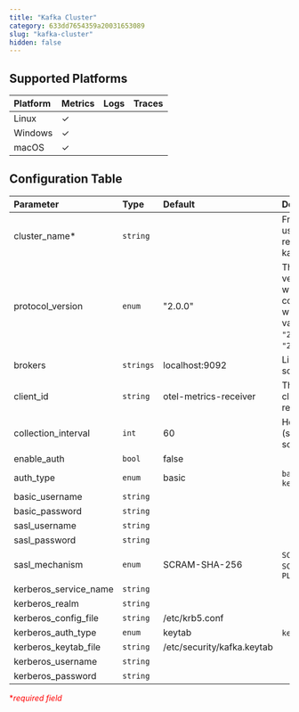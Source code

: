 ```yaml
---
title: "Kafka Cluster"
category: 633dd7654359a20031653089
slug: "kafka-cluster"
hidden: false
---
```

## Supported Platforms

| Platform | Metrics | Logs | Traces |
| :------- | :------ | :--- | :----- |
| Linux    | ✓       |      |        |
| Windows  | ✓       |      |        |
| macOS    | ✓       |      |        |

## Configuration Table

| Parameter             | Type      | Default                    | Description                                                                                                                         |
| :-------------------- | :-------- | :------------------------- | :---------------------------------------------------------------------------------------------------------------------------------- |
| cluster_name\*        | `string`  |                            | Friendly name used for the resource kafka.cluster.name.                                                                             |
| protocol_version      | `enum`    | "2.0.0"                    | The Kafka protocol version to use when communicating with brokers. Valid values are: `"2.2.1"`, `"2.2.0"`, `"2.0.0"`, or `"1.0.0"`. |
| brokers               | `strings` | localhost:9092             | List of brokers to scrape for metrics.                                                                                              |
| client_id             | `string`  | otel-metrics-receiver      | The consumer client ID that the receiver will use.                                                                                  |
| collection_interval   | `int`     | 60                         | How often (seconds) to scrape for metrics.                                                                                          |
| enable_auth           | `bool`    | false                      |                                                                                                                                     |
| auth_type             | `enum`    | basic                      | `basic`, `sasl`, or `kerberos`                                                                                                      |
| basic_username        | `string`  |                            |                                                                                                                                     |
| basic_password        | `string`  |                            |                                                                                                                                     |
| sasl_username         | `string`  |                            |                                                                                                                                     |
| sasl_password         | `string`  |                            |                                                                                                                                     |
| sasl_mechanism        | `enum`    | SCRAM-SHA-256              | `SCRAM-SHA-256`, `SCRAM-SHA-512`, or `PLAIN`                                                                                        |
| kerberos_service_name | `string`  |                            |                                                                                                                                     |
| kerberos_realm        | `string`  |                            |                                                                                                                                     |
| kerberos_config_file  | `string`  | /etc/krb5.conf             |                                                                                                                                     |
| kerberos_auth_type    | `enum`    | keytab                     | `keytab` or `basic`                                                                                                                 |
| kerberos_keytab_file  | `string`  | /etc/security/kafka.keytab |                                                                                                                                     |
| kerberos_username     | `string`  |                            |                                                                                                                                     |
| kerberos_password     | `string`  |                            |                                                                                                                                     |

<span style="color:red">\*_required field_</span>